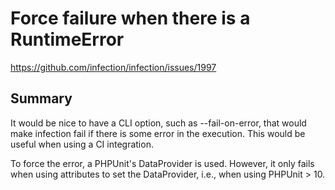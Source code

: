 # Force failure when there is a RuntimeError

https://github.com/infection/infection/issues/1997

## Summary

It would be nice to have a CLI option, such as --fail-on-error, that would make infection fail if there is some error in
the execution.
This would be useful when using a CI integration.

To force the error, a PHPUnit's DataProvider is used. However, it only fails when using attributes to set the
DataProvider, i.e., when using PHPUnit > 10.

